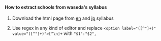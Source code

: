 #### How to extract schools from waseda's syllabus

1. Download the html page from [en](https://www.wsl.waseda.jp/syllabus/JAA101.php?pLng=en) and
   [jp](https://www.wsl.waseda.jp/syllabus/JAA101.php) syllabus

2. Use regex in any kind of editor and replace `<option label="([^"]+)" value="([^"]+)">[^\n]+` with `"$1":"$2",`
